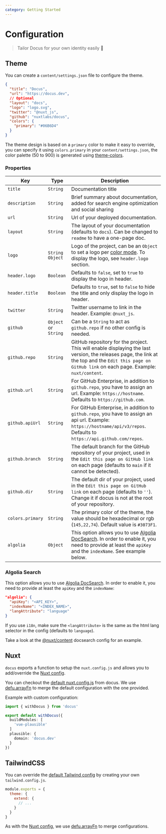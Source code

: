 ```yaml
---
category: Getting Started
---
```


# Configuration

> Tailor Docus for your own identity easily 🌈
## Theme

You can create a `content/settings.json` file to configure the theme.

```json [content/settings.json]
{
  "title": "Docus",
  "url": "https://docus.dev",
  // Optional
  "layout": "docs",
  "logo": "logo.svg",
  "twitter": "@nuxt_js",
  "github": "nuxtlabs/docus",
  "colors": {
    "primary": "#06B6D4"
  }
}
```

The theme design is based on a `primary` color to make it easy to override, you can specify it using `colors.primary` in your `content/settings.json`, the color palette (50 to 900) is generated using [theme-colors](https://github.com/nuxt-contrib/theme-colors).

### Properties

| Key | Type | Description |
|---------|------|-------------|
| `title` | `String` | Documentation title |
| `description` | `String` | Brief summary about documentation, added for search engine optimization and social sharing |
| `url` | `String` | Url of your deployed documentation. |
| `layout` | `String` | The layout of your documentation (defaults to `docs`). Can be changed to `readme` to have a one-page doc. |
| `logo` | `String` `Object` | Logo of the project, can be an `Object` to set a logo per [color mode](https://github.com/nuxt-community/color-mode-module). To display the logo, see `header.logo` section. |
| `header.logo` | `Boolean` | Defaults to `false`, set to `true` to display the logo in header. |
| `header.title` | `Boolean` | Defaults to `true`, set to `false` to hide the title and only display the logo in header. |
| `twitter` | `String` | Twitter username to link in the header. Example: `@nuxt_js`. |
| `github` | `Object` or `String` | Can be a `String` to act as `github.repo` if no other config is needed. |
| `github.repo` | `String` | GitHub repository for the project. This will enable displaying the last version, the releases page, the link at the top and the `Edit this page on GitHub link` on each page. Example: `nuxt/content`. |
| `github.url` | `String` | For GitHub Enterprise, in addition to `github.repo`, you have to assign an url. Example: `https://hostname`. Defaults to `https://github.com`. |
| `github.apiUrl` | `String` | For GitHub Enterprise, in addition to `github.repo`, you have to assign an api url. Example: `https://hostname/api/v3/repos`. Defaults to `https://api.github.com/repos`. |
| `github.branch` | `String` | The default branch for the GitHub repository of your project, used in the `Edit this page on GitHub link` on each page (defaults to `main` if it cannot be detected). |
| `github.dir` | `String` | The default dir of your project, used in the `Edit this page on GitHub link` on each page (defaults to `''`). Change it if docus is not at the root of your repository. |
| `colors.primary` | `String` | The primary color of the theme, the value should be hexadecimal or rgb (`145,22,74`). Default value is `#3073F1`. |
| `algolia` | `Object` | This option allows you to use [Algolia DocSearch](https://docsearch.algolia.com). In order to enable it, you need to provide at least the `apiKey` and the `indexName`. See example below. |

### Algolia Search

This option allows you to use [Algolia DocSearch](https://docsearch.algolia.com). In order to enable it, you need to provide at least the `apiKey` and the `indexName`:

```json [settings.json]
"algolia": {
  "apiKey": "<API_KEY>",
  "indexName": "<INDEX_NAME>",
  "langAttribute": "language"
}
```

If you use `i18n`, make sure the `<langAttribute>` is the same as the html lang selector in the config (defaults to `language`).

Take a look at the [@nuxt/content](https://github.com/algolia/docsearch-configs/blob/master/configs/nuxtjs_content.json) docsearch config for an example.

## Nuxt

`docus` exports a function to setup the `nuxt.config.js` and allows you to add/override the [Nuxt config](https://nuxtjs.org/docs/2.x/configuration-glossary/configuration-build).

You can checkout the [default nuxt.config.js](https://github.com/nuxt/docus/blob/main/theme/nuxt.config.js) from docus. We use [defu.arrayFn](https://github.com/nuxt-contrib/defu#array-function-merger) to merge the default configuration with the one provided.

Example with custom configuration:

```ts [nuxt.config.js]
import { withDocus } from 'docus'

export default withDocus({
  buildModules: [
    'vue-plausible'
  ]
  plausible: {
    domain: 'docus.dev'
  }
})
```

## TailwindCSS

You can override the [default Tailwind config](https://github.com/nuxt/docus/blob/main/theme/tailwind.config.js) by creating your own `tailwind.config.js`.

```js [tailwind.config.js]
module.exports = {
  theme: {
    extend: {
      // ...
    }
  }
}
```

As with the [Nuxt config](#nuxt), we use [defu.arrayFn](https://github.com/nuxt-contrib/defu#array-function-merger) to merge configurations.
